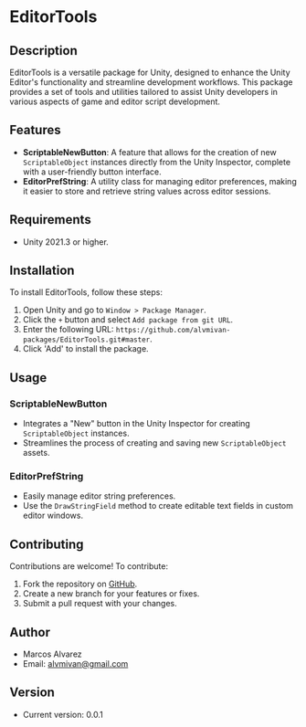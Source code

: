 # EditorTools

## Description
EditorTools is a versatile package for Unity, designed to enhance the Unity Editor's functionality and streamline development workflows. This package provides a set of tools and utilities tailored to assist Unity developers in various aspects of game and editor script development.

## Features
- **ScriptableNewButton**: A feature that allows for the creation of new `ScriptableObject` instances directly from the Unity Inspector, complete with a user-friendly button interface.
- **EditorPrefString**: A utility class for managing editor preferences, making it easier to store and retrieve string values across editor sessions.

## Requirements
- Unity 2021.3 or higher.

## Installation
To install EditorTools, follow these steps:
1. Open Unity and go to `Window > Package Manager`.
2. Click the `+` button and select `Add package from git URL`.
3. Enter the following URL: `https://github.com/alvmivan-packages/EditorTools.git#master`.
4. Click 'Add' to install the package.

## Usage
### ScriptableNewButton
- Integrates a "New" button in the Unity Inspector for creating `ScriptableObject` instances.
- Streamlines the process of creating and saving new `ScriptableObject` assets.

### EditorPrefString
- Easily manage editor string preferences.
- Use the `DrawStringField` method to create editable text fields in custom editor windows.

## Contributing
Contributions are welcome! To contribute:
1. Fork the repository on [GitHub](https://github.com/alvmivan-packages/EditorTools).
2. Create a new branch for your features or fixes.
3. Submit a pull request with your changes.

## Author
- Marcos Alvarez
- Email: [alvmivan@gmail.com](mailto:alvmivan@gmail.com)

## Version
- Current version: 0.0.1
